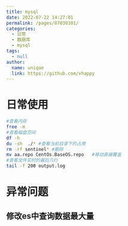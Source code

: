 ```yaml
---
title: mysql
date: 2022-07-22 14:27:01
permalink: /pages/07030101/
categories: 
  - 日常
  - 数据库
  - mysql
tags: 
  - null
author: 
  name: unique
  link: https://github.com/vhappy
---
```


# 日常使用
```bash
#查看内存
free -m
#查看磁盘空间
df -h
du -sh  ./* #查看当前目录下的占用
rm -rf sentinel* #删除
mv aa.repo CentOs.BaseOS.repo   #移动直接覆盖
#查看文件实时的最后几行
tail -f 200 output.log
```

# 异常问题

## 修改es中查询数据最大量
```bash

```
